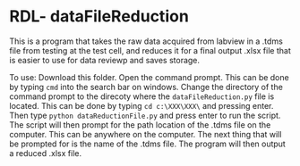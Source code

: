# RDL- dataFileReduction
This is a program that takes the raw data acquired from labview in a .tdms file from testing at the test cell, 
and reduces it for a final output .xlsx file that is easier to use for data reviewp and saves storage. 

To use:
Download this folder.
Open the command prompt. This can be done by typing `cmd` into the search bar on windows. 
Change the directory of the command prompt to the direcoty where the `dataFileReduction.py` file is located.
This can be done by typing `cd c:\XXX\XXX\` and pressing enter. 
Then type `python dataReductionFile.py` and press enter to run the script.
The script will then prompt for the path location of the .tdms file on the computer. This can 
be anywhere on the computer. The next thing that will be prompted for is the name of the .tdms file. 
The program will then output a reduced .xlsx file. 
